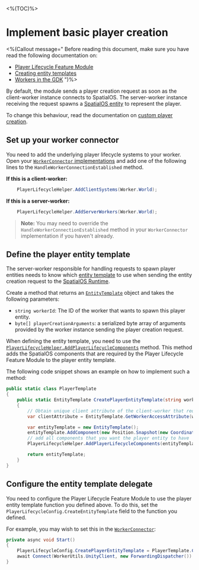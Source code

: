 <%(TOC)%>

# Implement basic player creation

<%(Callout message="
Before reading this document, make sure you have read the following documentation on:

* [Player Lifecycle Feature Module]({{.Site.BaseURL}}/modules/player-lifecycle/overview)
* [Creating entity templates]({{.Site.BaseURL}}/reference/concepts/entity-templates)
* [Workers in the GDK]({{.Site.BaseURL}}/reference/concepts/worker)
")%>

By default, the module sends a player creation request as soon as the client-worker instance connects to SpatialOS. The server-worker instance receiving the request spawns a [SpatialOS entity]({{.Site.BaseURL}}/reference/glossary#spatialos-entity) to represent the player.

To change this behaviour, read the documentation on [custom player creation]({{.Site.BaseURL}}/modules/player-lifecycle/custom-player-creation).

## Set up your worker connector

You need to add the underlying player lifecycle systems to your worker. Open your [`WorkerConnector` implementations]({{.Site.BaseURL}}/workflows/monobehaviour/worker-connectors) and add one of the following lines to the `HandleWorkerConnectionEstablished` method.

**If this is a client-worker:**

```csharp
    PlayerLifecycleHelper.AddClientSystems(Worker.World);
```

**If this is a server-worker:**

```csharp
    PlayerLifecycleHelper.AddServerWorkers(Worker.World);
```

> **Note:** You may need to override the `HandleWorkerConnectionEstablished` method in your `WorkerConnector` implementation if you haven't already.

## Define the player entity template

The server-worker responsible for handling requests to spawn player entities needs to know which [entity template]({{.Site.BaseURL}}/reference/concepts/entity-templates) to use when sending the entity creation request to the [SpatialOS Runtime]({{.Site.BaseURL}}/reference/glossary#spatialos-runtime).

Create a method that returns an [`EntityTemplate`]({{.Site.BaseURL}}/api/core/entity-template#entitytemplate-class) object and takes the following parameters:

* `string workerId`: The ID of the worker that wants to spawn this player entity.
*  `byte[] playerCreationArguments`: a serialized byte array of arguments provided by the worker instance sending the player creation request.

When defining the entity template, you need to use the [`PlayerLifecycleHelper.AddPlayerLifecycleComponents`]({{.Site.BaseURL}}/api/player-lifecycle/player-lifecycle-helper#static-methods) method. This method adds the SpatialOS components that are required by the Player Lifecycle Feature Module to the player entity template.

The following code snippet shows an example on how to implement such a method:

```csharp
public static class PlayerTemplate
{
    public static EntityTemplate CreatePlayerEntityTemplate(string workerId, byte[] playerCreationArguments)
    {
        // Obtain unique client attribute of the client-worker that requested the player entity
        var clientAttribute = EntityTemplate.GetWorkerAccessAttribute(workerId);

        var entityTemplate = new EntityTemplate();
        entityTemplate.AddComponent(new Position.Snapshot(new Coordinates()), "UnityGameLogic");
        // add all components that you want the player entity to have
        PlayerLifecycleHelper.AddPlayerLifecycleComponents(entityTemplate, workerId, "UnityGameLogic");

        return entityTemplate;
    }
}
```

## Configure the entity template delegate

You need to configure the Player Lifecycle Feature Module to use the player entity template function you defined above. To do this, set the `PlayerLifecycleConfig.CreateEntityTemplate` field to the function you defined.

For example, you may wish to set this in the [`WorkerConnector`]({{.Site.BaseURL}}/api/core/worker-connector):

```csharp
private async void Start()
{
    PlayerLifecycleConfig.CreatePlayerEntityTemplate = PlayerTemplate.CreatePlayerEntityTemplate;
    await Connect(WorkerUtils.UnityClient, new ForwardingDispatcher()).ConfigureAwait(false);
}
```
